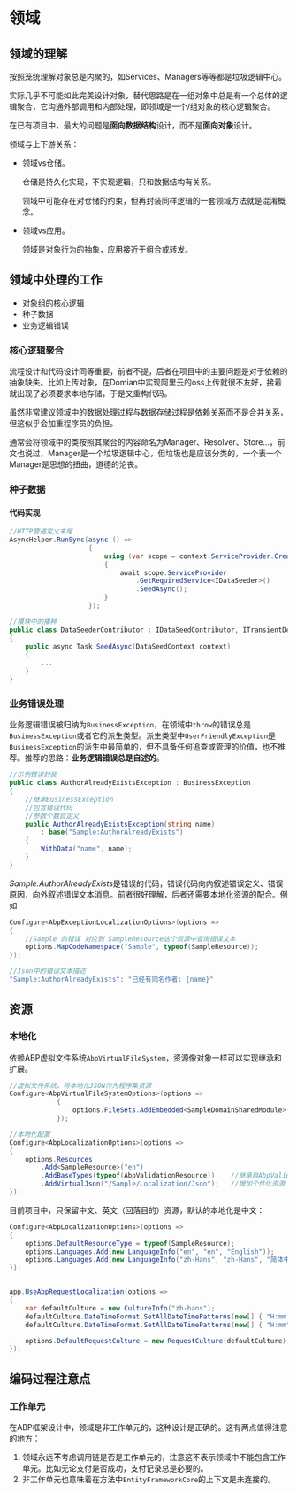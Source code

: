 # 领域

## 领域的理解

按照笼统理解对象总是内聚的，如Services、Managers等等都是垃圾逻辑中心。

实际几乎不可能如此完美设计对象，替代思路是在一组对象中总是有一个总体的逻辑聚合，它沟通外部调用和内部处理，即领域是一个/组对象的核心逻辑聚合。

在已有项目中，最大的问题是**面向数据结构**设计，而不是**面向对象**设计。

领域与上下游关系：

- 领域vs仓储。

  仓储是持久化实现，不实现逻辑，只和数据结构有关系。

  领域中可能存在对仓储的约束，但再封装同样逻辑的一套领域方法就是混淆概念。

- 领域vs应用。

  领域是对象行为的抽象，应用接近于组合或转发。

## 领域中处理的工作

- 对象组的核心逻辑
- 种子数据
- 业务逻辑错误

### 核心逻辑聚合

流程设计和代码设计同等重要，前者不提，后者在项目中的主要问题是对于依赖的抽象缺失。比如上传对象，在Domian中实现阿里云的oss上传就很不友好，接着就出现了必须要求本地存储，于是又重构代码。

虽然非常建议领域中的数据处理过程与数据存储过程是依赖关系而不是合并关系，但这似乎会加重程序员的负担。

通常会将领域中的类按照其聚合的内容命名为Manager、Resolver、Store...，前文也说过，Manager是一个垃圾逻辑中心，但垃圾也是应该分类的，一个表一个Manager是思想的扭曲，道德的沦丧。

### 种子数据

#### 代码实现

```csharp
//HTTP管道定义末尾
AsyncHelper.RunSync(async () =>
                    {
                        using (var scope = context.ServiceProvider.CreateScope())
                        {
                            await scope.ServiceProvider
                                .GetRequiredService<IDataSeeder>()
                                .SeedAsync();
                        }
                    });
```

```csharp
//模块中的播种
public class DataSeederContributor : IDataSeedContributor, ITransientDependency
{
    public async Task SeedAsync(DataSeedContext context)
    {
        ...   
    }
}
```

### 业务错误处理

业务逻辑错误被归纳为`BusinessException`，在领域中`throw`的错误总是`BusinessException`或者它的派生类型。派生类型中`UserFriendlyException`是`BusinessException`的派生中最简单的，但不具备任何追查或管理的价值，也不推荐。推荐的思路：**业务逻辑错误总是自述的**。

```csharp
//示例错误封装
public class AuthorAlreadyExistsException : BusinessException
{
	//继承BusinessException
    //包含错误代码
    //参数个数自定义
	public AuthorAlreadyExistsException(string name)
        : base("Sample:AuthorAlreadyExists")
    {
    	WithData("name", name);
    }
}
```

*Sample:AuthorAlreadyExists*是错误的代码，错误代码向内叙述错误定义、错误原因，向外叙述错误文本消息。前者很好理解，后者还需要本地化资源的配合。例如

```csharp
Configure<AbpExceptionLocalizationOptions>(options =>
{
    //Sample 的错误 对应到 SampleResource这个资源中查询错误文本
    options.MapCodeNamespace("Sample", typeof(SampleResource));
});

//Json中的错误文本描述
"Sample:AuthorAlreadyExists": "已经有同名作者: {name}"
```

## 资源

### 本地化

依赖ABP虚拟文件系统`AbpVirtualFileSystem`，资源像对象一样可以实现继承和扩展。

```csharp
//虚拟文件系统，将本地化JSON作为程序集资源
Configure<AbpVirtualFileSystemOptions>(options =>
            {
                options.FileSets.AddEmbedded<SampleDomainSharedModule>();
            });

//本地化配置
Configure<AbpLocalizationOptions>(options =>
{
    options.Resources
        .Add<SampleResource>("en")
        .AddBaseTypes(typeof(AbpValidationResource))	//继承自AbpValidationResource
        .AddVirtualJson("/Sample/Localization/Json");	//增加个性化资源
});
```

目前项目中，只保留中文、英文（回落目的）资源，默认的本地化是中文：

```csharp
Configure<AbpLocalizationOptions>(options =>
{
    options.DefaultResourceType = typeof(SampleResource);
    options.Languages.Add(new LanguageInfo("en", "en", "English"));
    options.Languages.Add(new LanguageInfo("zh-Hans", "zh-Hans", "简体中文"));
});


app.UseAbpRequestLocalization(options =>
{
    var defaultCulture = new CultureInfo("zh-hans");
    defaultCulture.DateTimeFormat.SetAllDateTimePatterns(new[] { "H:mm:ss" }, 'T');
    defaultCulture.DateTimeFormat.SetAllDateTimePatterns(new[] { "H:mm" }, 't');

    options.DefaultRequestCulture = new RequestCulture(defaultCulture);
});
```

## 编码过程注意点

### 工作单元

在ABP框架设计中，领域是非工作单元的，这种设计是正确的。这有两点值得注意的地方：

1. 领域永远**不**考虑调用链是否是工作单元的，注意这不表示领域中不能包含工作单元。比如无论支付是否成功，支付记录总是必要的。
2. 非工作单元也意味着在方法中`EntityFrameworkCore`的上下文是未连接的。